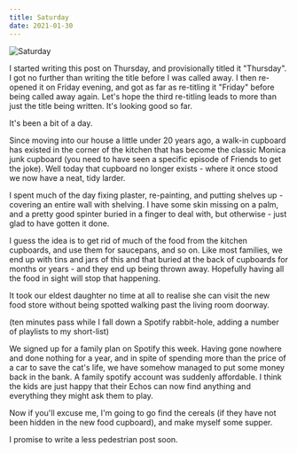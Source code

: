 ```yaml
---
title: Saturday
date: 2021-01-30
---
```


![Saturday](https://source.unsplash.com/7QCBakMyDCE/1600x900)

I started writing this post on Thursday, and provisionally titled it "Thursday". I got no further than writing the title before I was called away. I then re-opened it on Friday evening, and got as far as re-titling it "Friday" before being called away again. Let's hope the third re-titling leads to more than just the title being written. It's looking good so far.

It's been a bit of a day.

Since moving into our house a little under 20 years ago, a walk-in cupboard has existed in the corner of the kitchen that has become the classic Monica junk cupboard (you need to have seen a specific episode of Friends to get the joke). Well today that cupboard no longer exists - where it once stood we now have a neat, tidy larder.

I spent much of the day fixing plaster, re-painting, and putting shelves up - covering an entire wall with shelving. I have some skin missing on a palm, and a pretty good spinter buried in a finger to deal with, but otherwise - just glad to have gotten it done.

I guess the idea is to get rid of much of the food from the kitchen cupboards, and use them for saucepans, and so on. Like most families, we end up with tins and jars of this and that buried at the back of cupboards for months or years - and they end up being thrown away. Hopefully having all the food in sight will stop that happening.

It took our eldest daughter no time at all to realise she can visit the new food store without being spotted walking past the living room doorway.

(ten minutes pass while I fall down a Spotify rabbit-hole, adding a number of playlists to my short-list)

We signed up for a family plan on Spotify this week. Having gone nowhere and done nothing for a year, and in spite of spending more than the price of a car to save the cat's life, we have somehow managed to put some money back in the bank. A family spotify account was suddenly affordable. I think the kids are just happy that their Echos can now find anything and everything they might ask them to play.

Now if you'll excuse me, I'm going to go find the cereals (if they have not been hidden in the new food cupboard), and make myself some supper.

I promise to write a less pedestrian post soon.

